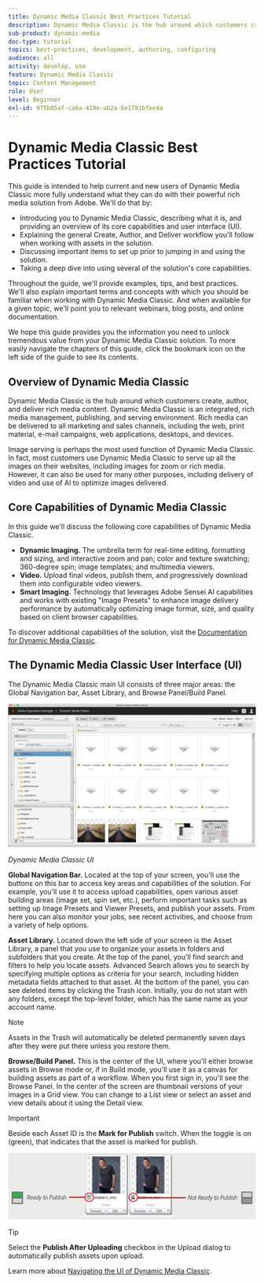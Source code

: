 ```yaml
---
title: Dynamic Media Classic Best Practices Tutorial
description: Dynamic Media Classic is the hub around which customers create, author, and deliver rich media content. This best practices tutorial has been created to help current and new users of Dynamic Media Classic more fully understand what they can do with this powerful rich media solution from Adobe. In this part of the tutorial, you'll learn what Dynamic Media Classic is and get a brief look at its core capabilities and user interface.
sub-product: dynamic-media
doc-type: tutorial
topics: best-practices, development, authoring, configuring
audience: all
activity: develop, use
feature: Dynamic Media Classic
topic: Content Management
role: User
level: Beginner
exl-id: 975b85af-ca6a-419e-ab2a-6e1781bfee4a
---
```

# Dynamic Media Classic Best Practices Tutorial

This guide is intended to help current and new users of Dynamic Media Classic more fully understand what they can do with their powerful rich media solution from Adobe. We'll do that by:

- Introducing you to Dynamic Media Classic, describing what it is, and providing an overview of its core capabilities and user interface (UI).
- Explaining the general Create, Author, and Deliver workflow you'll follow when working with assets in the solution.
- Discussing important items to set up prior to jumping in and using the solution.
- Taking a deep dive into using several of the solution's core capabilities.

Throughout the guide, we'll provide examples, tips, and best practices. We'll also explain important terms and concepts with which you should be familiar when working with Dynamic Media Classic. And when available for a given topic, we'll point you to relevant webinars, blog posts, and online documentation.

We hope this guide provides you the information you need to unlock tremendous value from your Dynamic Media Classic solution. To more easily navigate the chapters of this guide, click the bookmark icon on the left side of the guide to see its contents.

## Overview of Dynamic Media Classic

Dynamic Media Classic is the hub around which customers create, author, and deliver rich media content. Dynamic Media Classic is an integrated, rich media management, publishing, and serving environment. Rich media can be delivered to all marketing and sales channels, including the web, print material, e-mail campaigns, web applications, desktops, and devices.

Image serving is perhaps the most used function of Dynamic Media Classic. In fact, most customers use Dynamic Media Classic to serve up all the images on their websites, including images for zoom or rich media. However, it can also be used for many other purposes, including delivery of video and use of AI to optimize images delivered.

## Core Capabilities of Dynamic Media Classic

In this guide we'll discuss the following core capabilities of Dynamic Media Classic.

- **Dynamic Imaging.** The umbrella term for real-time editing, formatting and sizing, and interactive zoom and pan; color and texture swatching; 360-degree spin; image templates; and multimedia viewers.
- **Video.** Upload final videos, publish them, and progressively download them into configurable video viewers.
- **Smart Imaging.** Technology that leverages Adobe Sensei AI capabilities and works with existing "Image Presets" to enhance image delivery performance by automatically optimizing image format, size, and quality based on client browser capabilities.

To discover additional capabilities of the solution, visit the [Documentation for Dynamic Media Classic](https://experienceleague.adobe.com/docs/dynamic-media-classic/using/intro/introduction.html).

## The Dynamic Media Classic User Interface (UI)

The Dynamic Media Classic main UI consists of three major areas: the Global Navigation bar, Asset Library, and Browse Panel/Build Panel.

![image](assets/overview/overview-dmc-ui-ew.png)

_Dynamic Media Classic UI_

**Global Navigation Bar.** Located at the top of your screen, you'll use the buttons on this bar to access key areas and capabilities of the solution. For example, you'll use it to access upload capabilities, open various asset building areas (image set, spin set, etc.), perform important tasks such as setting up Image Presets and Viewer Presets, and publish your assets. From here you can also monitor your jobs, see recent activities, and choose from a variety of help options.

**Asset Library.** Located down the left side of your screen is the Asset Library, a panel that you use to organize your assets in folders and subfolders that you create. At the top of the panel, you'll find search and filters to help you locate assets. Advanced Search allows you to search by specifying multiple options as criteria for your search, including hidden metadata fields attached to that asset. At the bottom of the panel, you can see deleted items by clicking the Trash icon. Initially, you do not start with any folders, except the top-level folder, which has the same name as your account name.

>[!NOTE]
>
>Assets in the Trash will automatically be deleted permanently seven days after they were put there unless you restore them.

**Browse/Build Panel.** This is the center of the UI, where you'll either browse assets in Browse mode or, if in Build mode, you'll use it as a canvas for building assets as part of a workflow. When you first sign in, you'll see the Browse Panel. In the center of the screen are thumbnail versions of your images in a Grid view. You can change to a List view or select an asset and view details about it using the Detail view.

>[!IMPORTANT]
>
>Beside each Asset ID is the **Mark for Publish** switch. When the toggle is on (green), that indicates that the asset is marked for publish.

![image](assets/overview/overview-mark-for-publish.png)

>[!TIP]
>
>Select the **Publish After Uploading** checkbox in the Upload dialog to automatically publish assets upon upload.

Learn more about [Navigating the UI of Dynamic Media Classic](https://experienceleague.adobe.com/docs/dynamic-media-classic/using/getting-started/navigation-basics.html).
